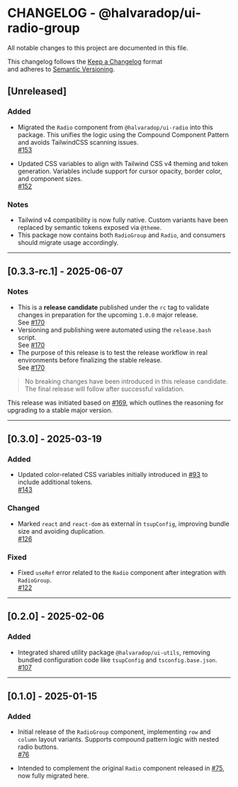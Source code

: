 # CHANGELOG - @halvaradop/ui-radio-group

All notable changes to this project are documented in this file.

This changelog follows the [Keep a Changelog](https://keepachangelog.com/en/1.1.0/) format  
and adheres to [Semantic Versioning](https://semver.org/spec/v2.0.0.html).

## [Unreleased]

### Added

- Migrated the `Radio` component from `@halvaradop/ui-radio` into this package. This unifies the logic using the Compound Component Pattern and avoids TailwindCSS scanning issues.  
  [#153](https://github.com/halvaradop/ui/pull/153)

- Updated CSS variables to align with Tailwind CSS v4 theming and token generation. Variables include support for cursor opacity, border color, and component sizes.  
  [#152](https://github.com/halvaradop/ui/pull/152)

### Notes

- Tailwind v4 compatibility is now fully native. Custom variants have been replaced by semantic tokens exposed via `@theme`.
- This package now contains both `RadioGroup` and `Radio`, and consumers should migrate usage accordingly.

---

## [0.3.3-rc.1] - 2025-06-07

### Notes

- This is a **release candidate** published under the `rc` tag to validate changes in preparation for the upcoming `1.0.0` major release.  
  See [#170](https://github.com/halvaradop/ui/pull/170)
- Versioning and publishing were automated using the `release.bash` script.  
  See [#170](https://github.com/halvaradop/ui/pull/170)
- The purpose of this release is to test the release workflow in real environments before finalizing the stable release.  
  See [#170](https://github.com/halvaradop/ui/pull/170)

> No breaking changes have been introduced in this release candidate.  
> The final release will follow after successful validation.

This release was initiated based on [#169](https://github.com/halvaradop/ui/issues/169), which outlines the reasoning for upgrading to a stable major version.

---

## [0.3.0] - 2025-03-19

### Added

- Updated color-related CSS variables initially introduced in [#93](https://github.com/halvaradop/ui/pull/93) to include additional tokens.  
  [#143](https://github.com/halvaradop/ui/pull/143)

### Changed

- Marked `react` and `react-dom` as external in `tsupConfig`, improving bundle size and avoiding duplication.  
  [#126](https://github.com/halvaradop/ui/pull/126)

### Fixed

- Fixed `useRef` error related to the `Radio` component after integration with `RadioGroup`.  
  [#122](https://github.com/halvaradop/ui/pull/122)

---

## [0.2.0] - 2025-02-06

### Added

- Integrated shared utility package `@halvaradop/ui-utils`, removing bundled configuration code like `tsupConfig` and `tsconfig.base.json`.  
  [#107](https://github.com/halvaradop/ui/pull/107)

---

## [0.1.0] - 2025-01-15

### Added

- Initial release of the `RadioGroup` component, implementing `row` and `column` layout variants. Supports compound pattern logic with nested radio buttons.  
  [#76](https://github.com/halvaradop/ui/pull/76)

- Intended to complement the original `Radio` component released in [#75](https://github.com/halvaradop/ui/pull/75), now fully migrated here.
